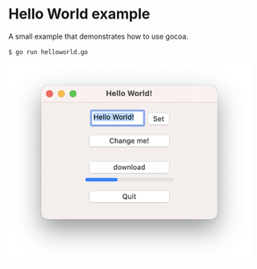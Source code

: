 # Hello World example

A small example that demonstrates how to use gocoa.

```bash
$ go run helloworld.go
```

<img src="../../resources/images/example-helloworld.png" width="480" />